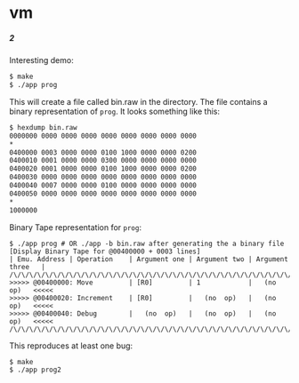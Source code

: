 # vm
##### 2

Interesting demo:

```bash
$ make
$ ./app prog
```

This will create a file called bin.raw in the directory.
The file contains a binary representation of `prog`.
It looks something like this:

```bash
$ hexdump bin.raw
0000000 0000 0000 0000 0000 0000 0000 0000 0000
*
0400000 0003 0000 0000 0100 1000 0000 0000 0200
0400010 0001 0000 0000 0300 0000 0000 0000 0000
0400020 0001 0000 0000 0100 1000 0000 0000 0200
0400030 0000 0000 0000 0000 0000 0000 0000 0000
0400040 0007 0000 0000 0100 0000 0000 0000 0000
0400050 0000 0000 0000 0000 0000 0000 0000 0000
*
1000000
```

Binary Tape representation for `prog`:

```
$ ./app prog # OR ./app -b bin.raw after generating the a binary file
[Display Binary Tape for @00400000 + 0003 lines]
| Emu. Address | Operation    | Argument one | Argument two | Argument three   |
/\/\/\/\/\/\/\/\/\/\/\/\/\/\/\/\/\/\/\/\/\/\/\/\/\/\/\/\/\/\/\/\/\/\/\/\/\/\/\/\
>>>>> @00400000: Move         | [R0]         | 1            |   (no  op)   <<<<<
>>>>> @00400020: Increment    | [R0]         |   (no  op)   |   (no  op)   <<<<<
>>>>> @00400040: Debug        |   (no  op)   |   (no  op)   |   (no  op)   <<<<<
/\/\/\/\/\/\/\/\/\/\/\/\/\/\/\/\/\/\/\/\/\/\/\/\/\/\/\/\/\/\/\/\/\/\/\/\/\/\/\/\
```

This reproduces at least one bug:

```bash
$ make
$ ./app prog2
```
